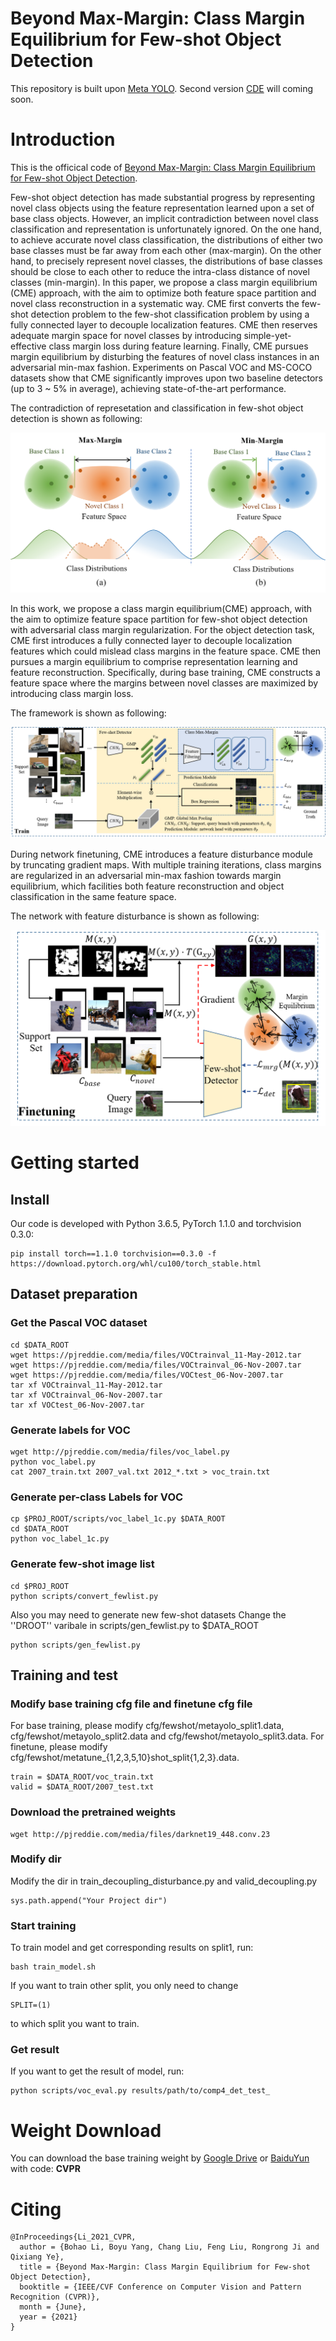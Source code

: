 # Beyond Max-Margin: Class Margin Equilibrium for Few-shot Object Detection

This repository is built upon [Meta YOLO](https://github.com/bingykang/Fewshot_Detection).
Second version [CDE](https://github.com/Bohao-Lee/CDE) will coming soon.

# Introduction
This is the officical code of [Beyond Max-Margin: Class Margin Equilibrium for Few-shot Object Detection](https://arxiv.org/pdf/2103.04612.pdf).

Few-shot object detection has made substantial progress by representing novel class objects using the feature representation learned upon a set of base class objects.
However, an implicit contradiction between novel class classification and representation is unfortunately ignored. 
On the one hand, to achieve accurate novel class classification, the distributions of either two base classes must be far away from each other (max-margin). 
On the other hand, to precisely represent novel classes, the distributions of base classes should be close to each other to reduce the intra-class distance of novel classes (min-margin). 
In this paper, we propose a class margin equilibrium (CME) approach, with the aim to optimize both feature space partition and novel class reconstruction in a systematic way. 
CME first converts the few-shot detection problem to the few-shot classification problem by using a fully connected layer to decouple localization features. 
CME then reserves adequate margin space for novel classes by introducing simple-yet-effective class margin loss during feature learning. 
Finally, CME pursues margin equilibrium by disturbing the features of novel class instances in an adversarial min-max fashion. 
Experiments on Pascal VOC and MS-COCO datasets show that CME significantly improves upon two baseline detectors (up to 3 ~ 5% in average), achieving state-of-the-art performance.

The contradiction of represetation and classification in few-shot object detection is shown as following:

![](figures/contradiction.png)

In this work, we propose a class margin equilibrium(CME) approach, with the aim to optimize feature space partition for few-shot object detection with adversarial class margin regularization.
For the object detection task, CME first introduces a fully connected layer to decouple localization features which could mislead class margins in the feature space.
CME then pursues a margin equilibrium to comprise representation learning and feature reconstruction. 
Specifically, during base training, CME constructs a feature space where the margins between novel classes are maximized by introducing class margin loss.

The framework is shown as following:

![](figures/framework.png)
 
During network finetuning, CME introduces a feature disturbance module by truncating gradient maps. 
With multiple training iterations, class margins are regularized in an adversarial min-max fashion towards margin equilibrium, which facilities both feature reconstruction and object classification in the same feature space.

The network with feature disturbance is shown as following:

![](figures/feature_disturbance.png)


# Getting started 

## Install

Our code is developed with Python 3.6.5, PyTorch 1.1.0 and torchvision 0.3.0:

```
pip install torch==1.1.0 torchvision==0.3.0 -f https://download.pytorch.org/whl/cu100/torch_stable.html
```

## Dataset preparation

### Get the Pascal VOC dataset

```
cd $DATA_ROOT
wget https://pjreddie.com/media/files/VOCtrainval_11-May-2012.tar
wget https://pjreddie.com/media/files/VOCtrainval_06-Nov-2007.tar
wget https://pjreddie.com/media/files/VOCtest_06-Nov-2007.tar
tar xf VOCtrainval_11-May-2012.tar
tar xf VOCtrainval_06-Nov-2007.tar
tar xf VOCtest_06-Nov-2007.tar
```

### Generate labels for VOC

```
wget http://pjreddie.com/media/files/voc_label.py
python voc_label.py
cat 2007_train.txt 2007_val.txt 2012_*.txt > voc_train.txt
```

### Generate per-class Labels for VOC

```
cp $PROJ_ROOT/scripts/voc_label_1c.py $DATA_ROOT
cd $DATA_ROOT
python voc_label_1c.py
```

### Generate few-shot image list

```
cd $PROJ_ROOT
python scripts/convert_fewlist.py 
```

Also you may need to generate new few-shot datasets Change the ''DROOT'' varibale in scripts/gen_fewlist.py to $DATA_ROOT

```
python scripts/gen_fewlist.py
```

## Training and test

### Modify base training cfg file and finetune cfg file

For base training, please modify cfg/fewshot/metayolo_split1.data, cfg/fewshot/metayolo_split2.data and cfg/fewshot/metayolo_split3.data.
For finetune, please modify cfg/fewshot/metatune_{1,2,3,5,10}shot_split{1,2,3}.data.

```
train = $DATA_ROOT/voc_train.txt
valid = $DATA_ROOT/2007_test.txt
```
### Download the pretrained weights

```
wget http://pjreddie.com/media/files/darknet19_448.conv.23
```

### Modify dir

Modify the dir in train_decoupling_disturbance.py and valid_decoupling.py

```
sys.path.append("Your Project dir")
```

### Start training 

To train model and get corresponding results on split1, run:
```
bash train_model.sh
```

If you want to train other split, you only need to change
```
SPLIT=(1)
```
to which split you want to train.

### Get result

If you want to get the result of model, run:
```
python scripts/voc_eval.py results/path/to/comp4_det_test_
```


# Weight Download

You can download the base training weight by [Google Drive](https://drive.google.com/file/d/1-0Q2EqYXXb0dDm1J0e4dgyXeoQAesibU/view?usp=sharing) or [BaiduYun](https://pan.baidu.com/s/1WUrF0-dMyaS3InObBQa5zw ) with code: **CVPR** 

# Citing

```
@InProceedings{Li_2021_CVPR,
  author = {Bohao Li, Boyu Yang, Chang Liu, Feng Liu, Rongrong Ji and Qixiang Ye},
  title = {Beyond Max-Margin: Class Margin Equilibrium for Few-shot Object Detection},
  booktitle = {IEEE/CVF Conference on Computer Vision and Pattern Recognition (CVPR)},
  month = {June},
  year = {2021}
}
```
